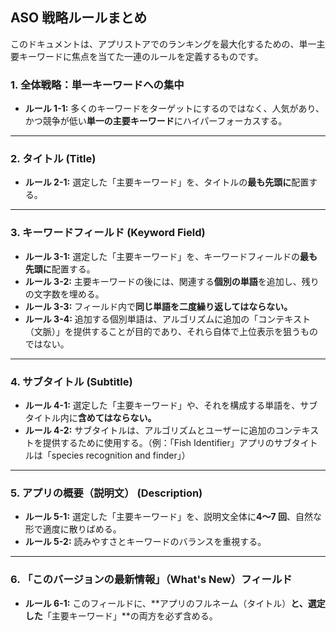 ## ASO 戦略ルールまとめ

このドキュメントは、アプリストアでのランキングを最大化するための、単一主要キーワードに焦点を当てた一連のルールを定義するものです。

### 1. 全体戦略：単一キーワードへの集中

- **ルール 1-1:** 多くのキーワードをターゲットにするのではなく、人気があり、かつ競争が低い**単一の主要キーワード**にハイパーフォーカスする。

---

### 2. タイトル (Title)

- **ルール 2-1:** 選定した「主要キーワード」を、タイトルの**最も先頭に**配置する。

---

### 3. キーワードフィールド (Keyword Field)

- **ルール 3-1:** 選定した「主要キーワード」を、キーワードフィールドの**最も先頭に**配置する。
- **ルール 3-2:** 主要キーワードの後には、関連する**個別の単語**を追加し、残りの文字数を埋める。
- **ルール 3-3:** フィールド内で**同じ単語を二度繰り返してはならない。**
- **ルール 3-4:** 追加する個別単語は、アルゴリズムに追加の「コンテキスト（文脈）」を提供することが目的であり、それら自体で上位表示を狙うものではない。

---

### 4. サブタイトル (Subtitle)

- **ルール 4-1:** 選定した「主要キーワード」や、それを構成する単語を、サブタイトル内に**含めてはならない。**
- **ルール 4-2:** サブタイトルは、アルゴリズムとユーザーに追加のコンテキストを提供するために使用する。（例：「Fish Identifier」アプリのサブタイトルは「species recognition and finder」）

---

### 5. アプリの概要（説明文） (Description)

- **ルール 5-1:** 選定した「主要キーワード」を、説明文全体に**4〜7 回**、自然な形で適度に散りばめる。
- **ルール 5-2:** 読みやすさとキーワードのバランスを重視する。

---

### 6. 「このバージョンの最新情報」（What's New）フィールド

- **ルール 6-1:** このフィールドに、**アプリのフルネーム（タイトル）**と、選定した**「主要キーワード」**の両方を必ず含める。
